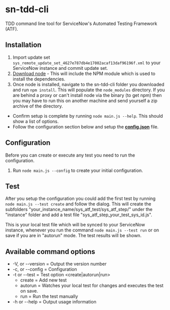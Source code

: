 <!-- prettier-ignore-start -->

# sn-tdd-cli

TDD command line tool for ServiceNow's Automated Testing Framework (ATF).

## Installation

1. Import update set `sys_remote_update_set_4627e787db4e17002acaf13daf96196f.xml` to your ServiceNow instance and commit update set.
2. [Download node](http://www.nodejs.org) - This will include the NPM module which is used to install the dependencies.
3. Once node is installed, navigate to the sn-tdd-cli folder you downloaded and run `npm install`. This will populate the `node_modules` directory. If you are behind a proxy or can't install node via the binary (to get npm) then you may have to run this on another machine and send yourself a zip archive of the directory.

* Confirm setup is complete by running `node main.js --help`. This should show a list of options.
* Follow the configuration section below and setup the **[config.json](#Configuration)** file.

## Configuration

Before you can create or execute any test you need to run the configuration.

1. Run `node main.js --config` to create your initial configuration.

## Test

After you setup the configuration you could add the first test by running `node main.js --test create` and follow the dialog. This will create the subfolders "your_instance_name/sys_atf_test/sys_atf_step/" under the "instance" folder and add a test file "sys_atf_step_your_test_sys_id.js".

This is your local test file which will be synced to your ServiceNow instance, whenever you run the command `node main.js --test run` or on save if you are in "autorun" mode. The test results will be shown.

## Available command options

* -V, or --version = Output the version number
* -c, or --config = Configuration
* -t or --test = Test option <create|autorun|run>
  * create = Add new test
  * autorun = Watches your local test for changes and executes the test on save.
  * run = Run the test manually
* -h or --help = Output usage information

<!-- prettier-ignore-end -->

